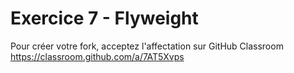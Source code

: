 # Exercice 7 - Flyweight

Pour créer votre fork, acceptez l'affectation sur GitHub Classroom https://classroom.github.com/a/7AT5Xvps
